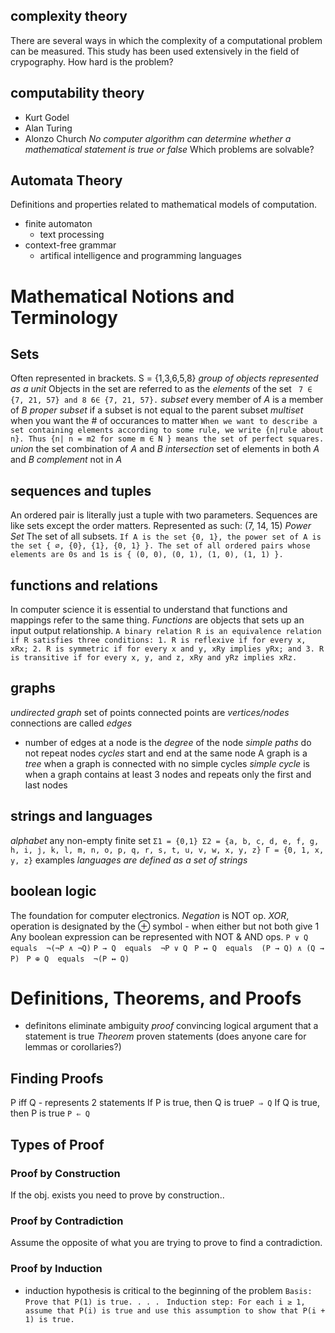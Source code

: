 ## complexity theory
There are several ways in which the complexity of a computational problem can be measured. This study has been used extensively in the field of crypography. How hard is the problem?
## computability theory
- Kurt Godel
- Alan Turing
- Alonzo Church
*No computer algorithm can determine whether a mathematical statement is true or false*
Which problems are solvable? 
## Automata Theory
Definitions and properties related to mathematical models of computation. 
- finite automaton
	- text processing
- context-free grammar
	- artifical intelligence and programming languages
# Mathematical Notions and Terminology
## Sets
Often represented in brackets. S = {1,3,6,5,8} 
*group of objects represented as a unit*
Objects in the set are referred to as the *elements* of the set
` 7 ∈ {7, 21, 57} and 8 6∈ {7, 21, 57}.`
*subset* every member of *A* is a member of *B* 
*proper subset* if a subset is not equal to the parent subset
*multiset* when you want the # of occurances to matter
`When we want to describe a set containing elements according to some rule, we write {n|rule about n}. Thus {n| n = m2 for some m ∈ N } means the set of perfect squares.`
*union* the set combination of *A* and *B* 
*intersection* set of elements in both *A* and *B*
*complement* not in *A*
## sequences and tuples
An ordered pair is literally just a tuple with two parameters. Sequences are like sets except the order matters. Represented as such:
(7, 14, 15)
*Power Set* The set of all subsets. 
`If A is the set {0, 1}, the power set of A is the set { ∅, {0}, {1}, {0, 1} }. The set of all ordered pairs whose elements are 0s and 1s is { (0, 0), (0, 1), (1, 0), (1, 1) }.`
## functions and relations
In computer science it is essential to understand that functions and mappings refer to the same thing. *Functions*  are objects that sets up an input output relationship.
`A binary relation R is an equivalence relation if R satisfies three conditions: 1. R is reflexive if for every x, xRx; 2. R is symmetric if for every x and y, xRy implies yRx; and 3. R is transitive if for every x, y, and z, xRy and yRz implies xRz.`
## graphs
*undirected graph* set of points connected
points are *vertices/nodes*
connections are called *edges*
- number of edges at a node is the *degree* of the node
*simple paths* do not repeat nodes
*cycles* start and end at the same node
A graph is a *tree* when a graph is connected with no simple cycles
*simple cycle* is when a graph contains at least 3 nodes and repeats only the first and last nodes
## strings and languages
*alphabet* any non-empty finite set
`Σ1 = {0,1} Σ2 = {a, b, c, d, e, f, g, h, i, j, k, l, m, n, o, p, q, r, s, t, u, v, w, x, y, z} Γ = {0, 1, x, y, z}` examples
*languages are defined as a set of strings*
## boolean logic
The foundation for computer electronics. 
*Negation* is NOT op. 
*XOR*, operation is designated by the ⊕ symbol
	- when either but not both give 1
Any boolean expression can be represented with NOT & AND ops.
`P ∨ Q	equals	¬(¬P ∧ ¬Q)`
`P → Q 	equals	¬P ∨ Q `
`P ↔ Q 	equals	(P → Q) ∧ (Q → P) `
`P ⊕ Q	equals	¬(P ↔ Q)`
# Definitions, Theorems, and Proofs
- definitons eliminate ambiguity
*proof* convincing logical argument that a statement is true
*Theorem* proven statements
	(does anyone care for lemmas or corollaries?)
## Finding Proofs
P iff Q - represents 2 statements
If P is true, then Q is true`P ⇒ Q`
If Q is true, then P is true `P ⇐ Q`
## Types of Proof
### Proof by Construction
If the obj. exists you need to prove by construction..
### Proof by Contradiction 
Assume the opposite of what you are trying to prove to find a contradiction.
### Proof by Induction
- induction hypothesis is critical to the beginning of the problem 
`Basis: Prove that P(1) is true. . . . `
`Induction step: For each i ≥ 1, assume that P(i) is true and use this assumption to show that P(i + 1) is true.`



